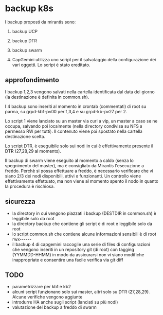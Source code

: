 
# backup k8s

I backup proposti da mirantis sono:

1. backup UCP
2. backup DTR
3. backup swarm

4. CapGemini utilizza uno script per il salvataggio della configurazione dei vari oggetti. Lo script è stato ereditato.

## approfondimento

I backup 1,2,3 vengono salvati nella cartella identificata dal data del giorno (la destinazione è definita in common.sh).

I 4 backup sono inseriti al momento in crontab (commentati) di root su parma, su grpd-kb1-pv00 per 1,3,4 e su grpd-kb-pv27 per 2.

Lo script 1 viene lanciato su un master via curl a vip, un master a caso se ne occupa, salvando poi localmente (nella directory condivisa su NFS a permesso RW per tutti). Il contenuto viene poi spostato nella cartella destinazione scelta.

Lo script DTR, è eseguibile solo sui nodi in cui è effettivamente presente il DTR (27,28,29 al momento).

Il backup di swarm viene eseguito al momento a caldo (senza lo spegnimento del master), ma è consigliato da Mirantis l'esecuzione a freddo. Perchè si possa effettuare a freddo, è necessario verificare che vi siano 2/3 dei nodi disponibili, attivi e funzionanti. Un controllo viene effettivamente effettuato, ma non viene al momento spento il nodo in quanto la procedura è rischiosa.

## sicurezza

- la directory in cui vengono piazzati i backup (DESTDIR in common.sh) è leggibile solo da root
- la directory backup che contiene gli script è di root e leggibile solo da root
- lo script common.sh che contiene alcune informazioni sensibili è di root rwx------
- il backup 4 di capgemini raccoglie una serie di files di configurazioni che vengono inseriti in un repository git (di root)
  con tagging (YYMMDD-HHMM) in modo da assicurarsi non vi siano modifiche inappropriate e consentire una facile verifica via git diff

## TODO

- parametrizzare per kb1 e kb2
- alcuni script funzionano solo sui master, altri solo su DTR (27,28,29). Alcune verifiche vengono aggiunte
- introdurre HA anche sugli script (lanciati su più nodi)
- valutazione del backup a freddo di swarm


